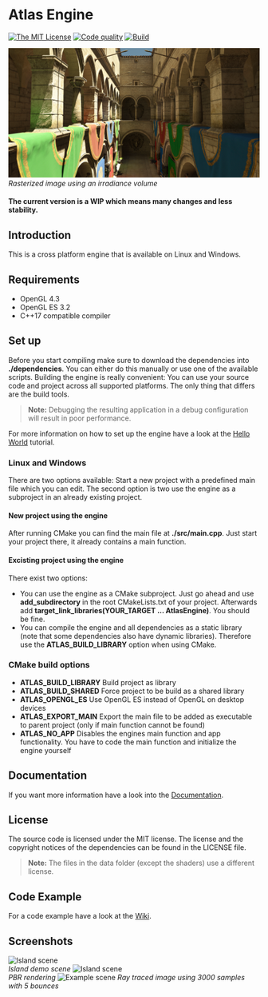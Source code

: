 # Atlas Engine
[![The MIT License][license-image]][license-url]
[![Code quality][code-quality-image]][code-quality-url]
[![Build][build-image]][build-url]

[license-image]: https://img.shields.io/badge/License-MIT-yellow.svg
[license-url]: https://opensource.org/licenses/MIT
[code-quality-image]: https://www.code-inspector.com/project/10000/score/svg
[code-quality-url]: https://frontend.code-inspector.com/public/project/10000/Atlas-Engine/dashboard
[build-image]: https://ci.appveyor.com/api/projects/status/p5rwt06036gp5fwy?svg=true
[build-url]: https://ci.appveyor.com/project/tippesi/atlas-engine

![Example scene](wiki/images/sponza_rasterized.png)
*Rasterized image using an irradiance volume*
#### The current version is a WIP which means many changes and less stability.
## Introduction
This is a cross platform engine that is available on Linux and Windows.
## Requirements
- OpenGL 4.3
- OpenGL ES 3.2
- C++17 compatible compiler
## Set up
Before you start compiling make sure to download the dependencies into **./dependencies**. You can either do
this manually or use one of the available scripts. Building the engine is really convenient: You can use your
source code and project across all supported platforms. The only thing that differs are the build tools. 
>**Note:**
>Debugging the resulting application in a debug configuration will result in poor performance.
 
For more information on how to set up the engine have a look at the [Hello World](https://github.com/tippesi/Atlas-Engine/wiki/Hello-World) tutorial.
### Linux and Windows
There are two options available: Start a new project with a predefined
main file which you can edit. The second option is two use the engine as a subproject in an already existing project.
#### New project using the engine
After running CMake you can find the main file at **./src/main.cpp**. Just start your project there, it already
contains a main function.
#### Excisting project using the engine
There exist two options:
- You can use the engine as a CMake subproject. Just go ahead and use **add_subdirectory** in the root
CMakeLists.txt of your project. Afterwards add **target_link_libraries(YOUR_TARGET ... AtlasEngine)**. You should be fine.
- You can compile the engine and all dependencies as a static library (note that some dependencies also have
dynamic libraries). Therefore use the **ATLAS_BUILD_LIBRARY** option when using CMake.
<!---
### Android
You can compile the engine using Gradle either with or without AndroidStudio.
The Gradle project can be found in **./platform/android**. Open it before you proceed.
There are also two options available: Start a new project with a predefined
main file which you can edit. The second option is two use the engine as a subproject in an already existing project. 

**Note: Right now there is a bug in the NDK that prevents a successful build. Last version which worked was NDK 18.x. NDK 22.x shouldn't have any problems. To prevent any issues, don't let Android Studio automatically upgrade the NDK or Gradle versions of the project.**
#### New project using the engine
You can find the main file at **./src/main.cpp**. Just start your project there, it already
contains a main function. 
#### Excisting project using the engine
There exist two options:
- You can use the engine as a Gradle subproject.
- You can use the engine as a CMake subproject. Just copy the **./platform** folder to the folder
of the CMake root project. In the **./platform/android/app/src/main/java/com/atlasengine/app** file add the root library name and load
the project with Android Studio. The CMake project has to be compiled as a shared library. Make sure that the path to your data in the
asset directory is correct.
-->
### CMake build options
- **ATLAS_BUILD_LIBRARY** Build project as library
- **ATLAS_BUILD_SHARED** Force project to be build as a shared library
- **ATLAS_OPENGL_ES** Use OpenGL ES instead of OpenGL on desktop devices
- **ATLAS_EXPORT_MAIN** Export the main file to be added as executable to parent project (only if main function cannot be found)
- **ATLAS_NO_APP** Disables the engines main function and app functionality. You have to code the main function and
initialize the engine yourself
## Documentation
If you want more information have a look into the [Documentation](https://tippesi.github.io/Atlas-Engine-Doc/index.html).
## License
The source code is licensed under the MIT license. The license and the copyright notices of the dependencies can be found
in the LICENSE file. 
>**Note:**
>The files in the data folder (except the shaders) use a different license. 
## Code Example
For a code example have a look at the [Wiki](https://github.com/tippesi/Atlas-Engine/wiki/Code-example).
## Screenshots
![Island scene](wiki/images/island.gif) <br/>
*Island demo scene*
![Island scene](wiki/images/gun.gif) <br/>
*PBR rendering*
![Example scene](wiki/images/sponza_raytraced.png)
*Ray traced image using 3000 samples with 5 bounces*
